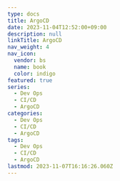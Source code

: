 ```yaml
---
type: docs
title: ArgoCD
date: 2023-11-04T12:52:00+09:00
description: null
linkTitle: ArgoCD
nav_weight: 4
nav_icon:
  vendor: bs
  name: book
  color: indigo
featured: true
series:
  - Dev Ops
  - CI/CD
  - ArgoCD
categories:
  - Dev Ops
  - CI/CD
  - ArgoCD
tags:
  - Dev Ops
  - CI/CD
  - ArgoCD
lastmod: 2023-11-07T16:16:26.060Z
---
```


